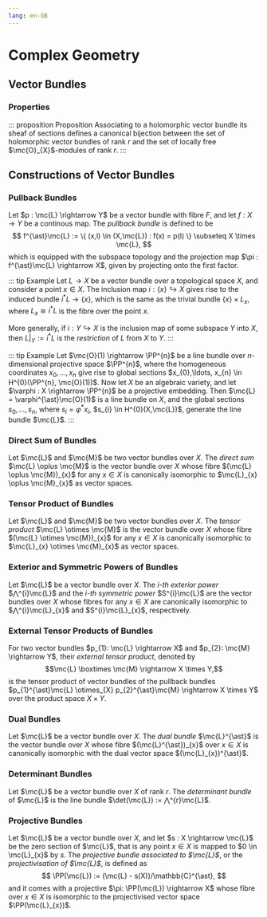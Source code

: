 ```yaml
---
lang: en-GB
---
```


# Complex Geometry

## Vector Bundles

### Properties

::: proposition Proposition
Associating to a holomorphic vector bundle its sheaf of sections defines a canonical bijection between the set of holomorphic vector bundles of rank $r$ and the set of locally free $\mc{O}_{X}$-modules of rank $r$.
:::

## Constructions of Vector Bundles

### Pullback Bundles

Let $p : \mc{L} \rightarrow Y$ be a vector bundle with fibre $F$, and let $f : X \rightarrow Y$ be a continous map. The _pullback bundle_ is defined to be
$$
f^{\ast}\mc{L} := \{ (x,l) \in (X,\mc{L}) : f(x) = p(l) \} \subseteq X \times \mc{L},
$$
which is equipped with the subspace topology and the projection map $\pi : f^{\ast}\mc{L} \rightarrow X$, given by projecting onto the first factor.

::: tip Example
Let $L \rightarrow X$ be a vector bundle over a topological space $X$, and consider a point $x \in X$. The inclusion map $i: \{x\} ↪ X$ gives rise to the induced bundle $i^{\ast}L \rightarrow \{x\}$, which is the same as the trivial bundle $\{x\} \times L_{x}$, where $L_{x} \cong i^{\ast}L$ is the fibre over the point $x$.

More generally, if $i: Y \hookrightarrow X$ is the inclusion map of some subspace $Y$ into $X$, then $L|_{Y} := i^{\ast}L$ is the _restriction_ of $L$ from $X$ to $Y$.
:::

::: tip Example
Let $\mc{O}(1) \rightarrow \PP^{n}$ be a line bundle over $n$-dimensional projective space $\PP^{n}$, where the homogeneous coordinates $x_{0},\ldots, x_{n}$ give rise to global sections $x_{0},\ldots, x_{n} \in H^{0}(\PP^{n}, \mc{O}(1))$. Now let $X$ be an algebraic variety, and let $\varphi : X \rightarrow \PP^{n}$ be a projective embedding. Then $\mc{L} = \varphi^{\ast}\mc{O}(1)$ is a line bundle on $X$, and the global sections $s_{0},\ldots, s_{n}$, where $s_{i} = \varphi^{\ast}x_{i}$, $s_{i} \in H^{0}(X,\mc{L})$, generate the line bundle $\mc{L}$.
:::

### Direct Sum of Bundles

Let $\mc{L}$ and $\mc{M}$ be two vector bundles over $X$. The _direct sum_ $\mc{L} \oplus \mc{M}$ is the vector bundle over $X$ whose fibre $(\mc{L} \oplus \mc{M})_{x}$ for any $x \in X$ is canonically isomorphic to $\mc{L}_{x} \oplus \mc{M}_{x}$ as vector spaces.

### Tensor Product of Bundles

Let $\mc{L}$ and $\mc{M}$ be two vector bundles over $X$. The _tensor product_ $\mc{L} \otimes \mc{M}$ is the vector bundle over $X$ whose fibre $(\mc{L} \otimes \mc{M})_{x}$ for any $x \in X$ is canonically isomorphic to $\mc{L}_{x} \otimes \mc{M}_{x}$ as vector spaces.

### Exterior and Symmetric Powers of Bundles

Let $\mc{L}$ be a vector bundle over $X$. The _$i$-th exterior power_ $⋀^{i}\mc{L}$ and the _$i$-th symmetric power_ $S^{i}\mc{L}$ are the vector bundles over $X$ whose fibres for any $x \in X$ are canonically isomorphic to $⋀^{i}\mc{L}_{x}$ and $S^{i}\mc{L}_{x}$, respectively.

### External Tensor Products of Bundles

For two vector bundles $p_{1}: \mc{L} \rightarrow X$ and $p_{2}: \mc{M} \rightarrow Y$, their _external tensor product_, denoted by 
$$\mc{L} \boxtimes \mc{M} \rightarrow X \times Y,$$
is the tensor product of vector bundles of the pullback bundles $p_{1}^{\ast}\mc{L} \otimes_{X} p_{2}^{\ast}\mc{M} \rightarrow X \times Y$ over the product space $X \times Y$.

### Dual Bundles

Let $\mc{L}$ be a vector bundle over $X$. The _dual bundle_ $\mc{L}^{\ast}$ is the vector bundle over $X$ whose fibre $(\mc{L}^{\ast})_{x}$ over $x \in X$ is canonically isomorphic with the dual vector space $(\mc{L}_{x})^{\ast}$.

### Determinant Bundles

Let $\mc{L}$ be a vector bundle over $X$ of rank $r$. The _determinant bundle_ of $\mc{L}$ is the line bundle $\det(\mc{L}) := ⋀^{r}\mc{L}$.

### Projective Bundles

Let $\mc{L}$ be a vector bundle over $X$, and let $s : X \rightarrow \mc{L}$ be the zero section of $\mc{L}$, that is any point $x \in X$ is mapped to $0 \in \mc{L}_{x}$ by $s$. The _projective bundle associated to $\mc{L}$_, or the _projectivisation of $\mc{L}$_, is defined as
$$
\PP(\mc{L}) := (\mc{L} - s(X))/\mathbb{C}^{\ast},
$$
and it comes with a projective $\pi: \PP(\mc{L}) \rightarrow X$ whose fibre over $x \in X$ is isomorphic to the projectivised vector space $\PP(\mc{L}_{x})$.